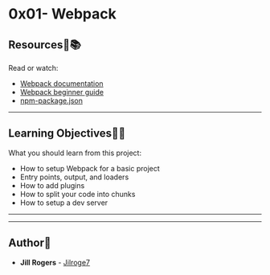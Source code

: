 # 0x01- Webpack

## Resources:mag_right::books:
Read or watch:
* [Webpack documentation](https://intranet.hbtn.io/rltoken/TcImwGvLM_DqmNKM3t6Y8Q)
* [Webpack beginner guide](https://intranet.hbtn.io/rltoken/VYuJwdBTTT9-siIvHiI6oQ)
* [npm-package.json](https://intranet.hbtn.io/rltoken/S3Ty_wr6sOHF5x0-IB611g)



---
## Learning Objectives:elephant:🧠
What you should learn from this project:

* How to setup Webpack for a basic project
* Entry points, output, and loaders
* How to add plugins
* How to split your code into chunks
* How to setup a dev server

---
---

## Author:art:
* **Jill Rogers** - [Jilroge7](https://github.com/Jilroge7/holbertonschool-web_react.git)
